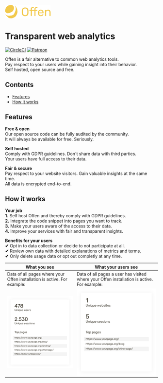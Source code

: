 <a href="https://offen.dev/">
    <img src="https://github.com/offen/press-kit/blob/master/offen-material/gfx-GitHub-Offen-logo.svg" alt="Offen logo" title="Offen" width="150px"/>
</a>

# Transparent web analytics

[![CircleCI](https://circleci.com/gh/offen/offen/tree/development.svg?style=svg)](https://circleci.com/gh/offen/offen/tree/development)
[![Patreon](https://img.shields.io/static/v1.svg?label=patreon&message=donate&color=e85b46)](https://www.patreon.com/offen)

Offen is a fair alternative to common web analytics tools.  
Pay respect to your users while gaining insight into their behavior.  
Self hosted, open source and free.  

## Contents
- [Features](#features)
- [How it works](#how_it_works)

## Features

__Free & open__  
Our open source code can be fully audited by the community.  
It will always be available for free. Seriously.

__Self hosted__  
Comply with GDPR guidelines. Don't share data with third parties.  
Your users have full access to their data.

__Fair & secure__  
Pay respect to your website visitors. Gain valuable insights at the same time.  
All data is encrypted end-to-end.

## How it works

__Your job__  
__1.__ Self host Offen and thereby comply with GDPR guidelines.  
__2.__ Integrate the code snippet into pages you want to track.  
__3.__ Make your users aware of the access to their data.  
__4.__ Improve your services with fair and transparent insights.  

__Benefits for your users__  
__✔__ Opt in to data collection or decide to not participate at all.  
__✔__ Review own data with detailed explanations of metrics and terms.  
__✔__ Only delete usage data or opt out completly at any time.  
  

__What you see__ | __What your users see__
--- | ---
Data of all pages where your Offen installation is active. For example:  | Data of all pages a user has visited where your Offen installation is active. For example:
<img src="https://github.com/offen/press-kit/blob/master/offen-material/gfx-GitHub-Example-A.svg" alt="Example A" title="Example" width="348px"/> | <img src="https://github.com/offen/press-kit/blob/master/offen-material/gfx-GitHub-Example-B.svg" alt="Example B" title="Example" width="348px"/>
